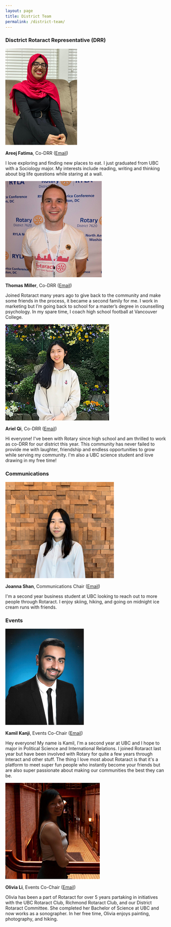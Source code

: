```yaml
---
layout: page
title: District Team
permalink: /district-team/
---
```


### Disctrict Rotaract Representative (DRR)

![Areej Fatima profile](/assets/images/areej_fatima.png)

**Areej Fatima**, Co-DRR ([Email](mailto:areej_f@hotmail.ca))

I love exploring and finding new places to eat. I just graduated from UBC with a Sociology major. My interests include reading, writing and thinking about big life questions while staring at a wall. 

![Thomas Miller profile](/assets/images/thomas_miller.png)

**Thomas Miller**, Co-DRR ([Email](mailto:thomasbhmiller@gmail.com))

Joined Rotaract many years ago to give back to the community and make some friends in the process, it became a second family for me. I work in marketing but I’m going back to school for a master’s degree in counselling psychology. In my spare time, I coach high school football at Vancouver College. 

![Ariel Qi profile](/assets/images/ariel_qi.png)

**Ariel Qi**, Co-DRR ([Email](mailto:arielqi0518@gmail.com))

Hi everyone! I've been with Rotary since high school and am thrilled to work as co-DRR for our district this year. This community has never failed to provide me with laughter, friendship and endless opportunities to grow while serving my community. I'm also a UBC science student and love drawing in my free time! 

### Communications

![Joanna Shan profile](/assets/images/joanna_shan.png)

**Joanna Shan**, Communications Chair ([Email](mailto:itsjoanna8@gmail.com))

I'm a second year business student at UBC looking to reach out to more people through Rotaract. I enjoy skiing, hiking, and going on midnight ice cream runs with friends. 

### Events

![Kamil Kanji profile](/assets/images/kamil_kanji.png)

**Kamil Kanji**, Events Co-Chair ([Email](mailto:kamil7860.kk@gmail.com))

Hey everyone! My name is Kamil, I'm a second year at UBC and I hope to major in Political Science and International Relations. I joined Rotaract last year but have been involved with Rotary for quite a few years through Interact and other stuff. The thing I love most about Rotaract is that it's a platform to meet super fun people who instantly become your friends but are also super passionate about making our communities the best they can be. 

![Olivia Li profile](/assets/images/olivia_li.png)

**Olivia Li**, Events Co-Chair ([Email](mailto:oliviali013@gmail.com ))

Olivia has been a part of Rotaract for over 5 years partaking in initiatives with the UBC Rotaract Club, Richmond Rotaract Club, and our District Rotaract Committee. She completed her Bachelor of Science at UBC and now works as a sonographer. In her free time, Olivia enjoys painting, photography, and hiking. 